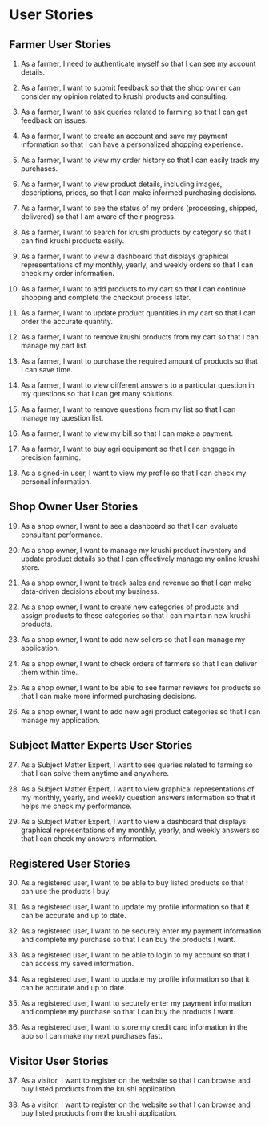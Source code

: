 # User Stories

## Farmer User Stories

1. As a farmer, I need to authenticate myself so that I can see my account details.

2. As a farmer, I want to submit feedback so that the shop owner can consider my opinion related to krushi products and consulting.

3. As a farmer, I want to ask queries related to farming so that I can get feedback on issues.

4. As a farmer, I want to create an account and save my payment information so that I can have a personalized shopping experience.

5. As a farmer, I want to view my order history so that I can easily track my purchases.

6. As a farmer, I want to view product details, including images, descriptions, prices, so that I can make informed purchasing decisions.

7. As a farmer, I want to see the status of my orders (processing, shipped, delivered) so that I am aware of their progress.

8. As a farmer, I want to search for krushi products by category so that I can find krushi products easily.

9. As a farmer, I want to view a dashboard that displays graphical representations of my monthly, yearly, and weekly orders so that I can check my order information.

10. As a farmer, I want to add products to my cart so that I can continue shopping and complete the checkout process later.

11. As a farmer, I want to update product quantities in my cart so that I can order the accurate quantity.

12. As a farmer, I want to remove krushi products from my cart so that I can manage my cart list.

13. As a farmer, I want to purchase the required amount of products so that I can save time.

14. As a farmer, I want to view different answers to a particular question in my questions so that I can get many solutions.

15. As a farmer, I want to remove questions from my list so that I can manage my question list.

16. As a farmer, I want to view my bill so that I can make a payment.

17. As a farmer, I want to buy agri equipment so that I can engage in precision farming.

18. As a signed-in user, I want to view my profile so that I can check my personal information.

## Shop Owner User Stories

19. As a shop owner, I want to see a dashboard so that I can evaluate consultant performance.

20. As a shop owner, I want to manage my krushi product inventory and update product details so that I can effectively manage my online krushi store.

21. As a shop owner, I want to track sales and revenue so that I can make data-driven decisions about my business.

22. As a shop owner, I want to create new categories of products and assign products to these categories so that I can maintain new krushi products.

23. As a shop owner, I want to add new sellers so that I can manage my application.

24. As a shop owner, I want to check orders of farmers so that I can deliver them within time.

25. As a shop owner, I want to be able to see farmer reviews for products so that I can make more informed purchasing decisions.

26. As a shop owner, I want to add new agri product categories so that I can manage my application.

## Subject Matter Experts User Stories

27. As a Subject Matter Expert, I want to see queries related to farming so that I can solve them anytime and anywhere.

28. As a Subject Matter Expert, I want to view graphical representations of my monthly, yearly, and weekly question answers information so that it helps me check my performance.

29. As a Subject Matter Expert, I want to view a dashboard that displays graphical representations of my monthly, yearly, and weekly answers so that I can check my answers information.

## Registered User Stories

30. As a registered user, I want to be able to buy listed products so that I can use the products I buy.

31. As a registered user, I want to update my profile information so that it can be accurate and up to date.

32. As a registered user, I want to be securely enter my payment information and complete my purchase so that I can buy the products I want.

33. As a registered user, I want to be able to login to my account so that I can access my saved information.

34. As a registered user, I want to update my profile information so that it can be accurate and up to date.

35. As a registered user, I want to securely enter my payment information and complete my purchase so that I can buy the products I want.

36. As a registered user, I want to store my credit card information in the app so I can make my next purchases fast.

## Visitor User Stories

37. As a visitor, I want to register on the website so that I can browse and buy listed products from the krushi application.

38. As a visitor, I want to register on the website so that I can browse and buy listed products from the krushi application.
